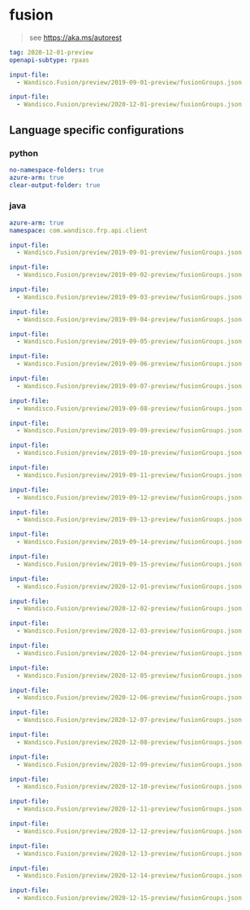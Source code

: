# fusion

> see https://aka.ms/autorest

```yaml
tag: 2020-12-01-preview
openapi-subtype: rpaas
```
```yaml $(tag) == '2019-09-01-preview'
input-file: 
  - Wandisco.Fusion/preview/2019-09-01-preview/fusionGroups.json
```

```yaml $(tag) == '2020-12-01-preview'
input-file: 
  - Wandisco.Fusion/preview/2020-12-01-preview/fusionGroups.json
```

## Language specific configurations

### python

```yaml $(python)
no-namespace-folders: true
azure-arm: true
clear-output-folder: true
```

### java
```yaml $(java)
azure-arm: true
namespace: com.wandisco.frp.api.client
```

```yaml $(tag) == '2019-09-01-preview'
input-file:
  - Wandisco.Fusion/preview/2019-09-01-preview/fusionGroups.json
```

```yaml $(tag) == '2019-09-02-preview'
input-file:
  - Wandisco.Fusion/preview/2019-09-02-preview/fusionGroups.json
```

```yaml $(tag) == '2019-09-03-preview'
input-file:
  - Wandisco.Fusion/preview/2019-09-03-preview/fusionGroups.json
```

```yaml $(tag) == '2019-09-04-preview'
input-file:
  - Wandisco.Fusion/preview/2019-09-04-preview/fusionGroups.json
```

```yaml $(tag) == '2019-09-05-preview'
input-file:
  - Wandisco.Fusion/preview/2019-09-05-preview/fusionGroups.json
```

```yaml $(tag) == '2019-09-06-preview'
input-file:
  - Wandisco.Fusion/preview/2019-09-06-preview/fusionGroups.json
```

```yaml $(tag) == '2019-09-07-preview'
input-file:
  - Wandisco.Fusion/preview/2019-09-07-preview/fusionGroups.json
```

```yaml $(tag) == '2019-09-08-preview'
input-file:
  - Wandisco.Fusion/preview/2019-09-08-preview/fusionGroups.json
```

```yaml $(tag) == '2019-09-09-preview'
input-file:
  - Wandisco.Fusion/preview/2019-09-09-preview/fusionGroups.json
```

```yaml $(tag) == '2019-09-10-preview'
input-file:
  - Wandisco.Fusion/preview/2019-09-10-preview/fusionGroups.json
```

```yaml $(tag) == '2019-09-11-preview'
input-file:
  - Wandisco.Fusion/preview/2019-09-11-preview/fusionGroups.json
```

```yaml $(tag) == '2019-09-12-preview'
input-file:
  - Wandisco.Fusion/preview/2019-09-12-preview/fusionGroups.json
```

```yaml $(tag) == '2019-09-13-preview'
input-file:
  - Wandisco.Fusion/preview/2019-09-13-preview/fusionGroups.json
```

```yaml $(tag) == '2019-09-14-preview'
input-file:
  - Wandisco.Fusion/preview/2019-09-14-preview/fusionGroups.json
```

```yaml $(tag) == '2019-09-15-preview'
input-file:
  - Wandisco.Fusion/preview/2019-09-15-preview/fusionGroups.json
```

```yaml $(tag) == '2020-12-01-preview'
input-file:
  - Wandisco.Fusion/preview/2020-12-01-preview/fusionGroups.json
```

```yaml $(tag) == '2020-12-02-preview'
input-file:
  - Wandisco.Fusion/preview/2020-12-02-preview/fusionGroups.json
```

```yaml $(tag) == '2020-12-03-preview'
input-file:
  - Wandisco.Fusion/preview/2020-12-03-preview/fusionGroups.json
```

```yaml $(tag) == '2020-12-04-preview'
input-file:
  - Wandisco.Fusion/preview/2020-12-04-preview/fusionGroups.json
```

```yaml $(tag) == '2020-12-05-preview'
input-file:
  - Wandisco.Fusion/preview/2020-12-05-preview/fusionGroups.json
```

```yaml $(tag) == '2020-12-06-preview'
input-file:
  - Wandisco.Fusion/preview/2020-12-06-preview/fusionGroups.json
```

```yaml $(tag) == '2020-12-07-preview'
input-file:
  - Wandisco.Fusion/preview/2020-12-07-preview/fusionGroups.json
```

```yaml $(tag) == '2020-12-08-preview'
input-file:
  - Wandisco.Fusion/preview/2020-12-08-preview/fusionGroups.json
```

```yaml $(tag) == '2020-12-09-preview'
input-file:
  - Wandisco.Fusion/preview/2020-12-09-preview/fusionGroups.json
```

```yaml $(tag) == '2020-12-10-preview'
input-file:
  - Wandisco.Fusion/preview/2020-12-10-preview/fusionGroups.json
```

```yaml $(tag) == '2020-12-11-preview'
input-file:
  - Wandisco.Fusion/preview/2020-12-11-preview/fusionGroups.json
```

```yaml $(tag) == '2020-12-12-preview'
input-file:
  - Wandisco.Fusion/preview/2020-12-12-preview/fusionGroups.json
```

```yaml $(tag) == '2020-12-13-preview'
input-file:
  - Wandisco.Fusion/preview/2020-12-13-preview/fusionGroups.json
```

```yaml $(tag) == '2020-12-14-preview'
input-file:
  - Wandisco.Fusion/preview/2020-12-14-preview/fusionGroups.json
```

```yaml $(tag) == '2020-12-15-preview'
input-file:
  - Wandisco.Fusion/preview/2020-12-15-preview/fusionGroups.json
```
